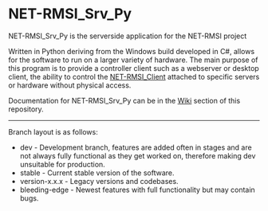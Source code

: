 # NET-RMSI_Srv_Py

NET-RMSI_Srv_Py is the serverside application for the NET-RMSI project

Written in Python deriving from the Windows build developed in C#, allows for the software to run on a larger variety of hardware. The main purpose of this program is to provide a controller client such as a webserver or desktop client, the ability to control the [NET-RMSI_Client](https://github.com/NET-RMSI/NET-RMSI_Client) attached to specific servers or hardware without physical access.


Documentation for NET-RMSI_Srv_Py can be in the [Wiki](https://github.com/NET-RMSI/NET-RMSI_Srv_Py/wiki) section of this repository.

***

Branch layout is as follows:
* dev - Development branch, features are added often in stages and are not always fully functional as they get worked on, therefore making dev unsuitable for production.
* stable - Current stable version of the software.
* version-x.x.x - Legacy versions and codebases.
* bleeding-edge - Newest features with full functionality but may contain bugs.
